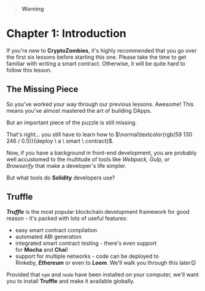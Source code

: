 > __Warning__

# Chapter 1: Introduction

If you're new to **CryptoZombies**, it's highly recommended that you go over the first six lessons before starting this one. Please take the time to get familiar with writing a smart contract. Otherwise, it will be quite hard to follow this lesson.

## The Missing Piece

So you've worked your way through our previous lessons. Awesome! This means you've almost mastered the art of building DApps.

But an important piece of the puzzle is still missing.

That's right... you still have to learn how to $\normal\textcolor{rgb(59 130 246 / 0.5)}{deploy \ a \ smart \ contract}$.

Now, if you have a background in front-end development, you are probably well accustomed to the multitude of tools like _Webpack, Gulp, or Browserify_ that make a developer's life simpler.

But what tools do **Solidity** developers use?

## Truffle

**_Truffle_** is the most popular blockchain development framework for good reason - it's packed with lots of useful features:

- easy smart contract compilation
- automated ABI generation
- integrated smart contract testing - there's even support for **Mocha** and **Chai**!
- support for multiple networks - code can be deployed to Rinkeby, **_Ethereum_** or even to **_Loom_**. We'll walk you through this later😉

Provided that `npm` and `node` have been installed on your computer, we'll want you to install **Truffle** and make it available globally.
